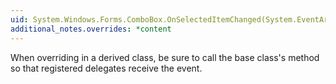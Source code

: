 ```yaml
---
uid: System.Windows.Forms.ComboBox.OnSelectedItemChanged(System.EventArgs)
additional_notes.overrides: *content
---
```


<p>When overriding <xref href="System.Windows.Forms.ComboBox.OnSelectedItemChanged(System.EventArgs)"></xref> in a derived class, be sure to call the base class's <xref href="System.Windows.Forms.ComboBox.OnSelectedItemChanged(System.EventArgs)"></xref> method so that registered delegates receive the event.</p>


